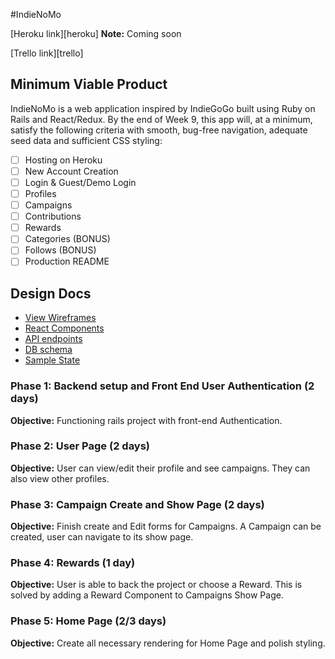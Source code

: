 #IndieNoMo

[Heroku link][heroku] **Note:** Coming soon

[Trello link][trello]

## Minimum Viable Product

IndieNoMo is a web application inspired by IndieGoGo built using Ruby on Rails
and React/Redux. By the end of Week 9, this app will, at a minimum, satisfy the
following criteria with smooth, bug-free navigation, adequate seed data and
sufficient CSS styling:

- [ ] Hosting on Heroku
- [ ] New Account Creation
- [ ] Login & Guest/Demo Login
- [ ] Profiles
- [ ] Campaigns
- [ ] Contributions
- [ ] Rewards
- [ ] Categories (BONUS)
- [ ] Follows (BONUS)
- [ ] Production README

## Design Docs
* [View Wireframes][wireframes]
* [React Components][components]
* [API endpoints][api-endpoints]
* [DB schema][schema]
* [Sample State][sample-state]

[wireframes]: ./wireframes/
[components]: ./component-hierarchy.md
[sample-state]: ./sample-state.md
[api-endpoints]: ./api-endpoints.md
[schema]: ./schema.md

### Phase 1: Backend setup and Front End User Authentication (2 days)

**Objective:** Functioning rails project with front-end Authentication.

### Phase 2: User Page (2 days)

**Objective:** User can view/edit their profile and see campaigns. They can
also view other profiles.

### Phase 3: Campaign Create and Show Page (2 days)

**Objective:** Finish create and Edit forms for Campaigns. A Campaign can be
created, user can navigate to its show page.

### Phase 4:  Rewards (1 day)

**Objective:** User is able to back the project or choose a Reward. This is
solved by adding a Reward Component to Campaigns Show Page.

### Phase 5: Home Page (2/3 days)

**Objective:** Create all necessary rendering for Home Page and polish styling.

